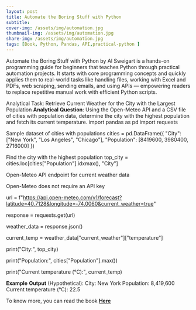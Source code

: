 ```yaml
---
layout: post
title: Automate the Boring Stuff with Python
subtitle: 
cover-img: /assets/img/automation.jpg
thumbnail-img: /assets/img/automation.jpg
share-img: /assets/img/automation.jpg
tags: [Book, Python, Pandas, API,practical-python ]
---
```


Automate the Boring Stuff with Python by Al Sweigart is a hands-on programming guide for beginners that teaches Python through practical automation projects.
It starts with core programming concepts and quickly applies them to real-world tasks like handling files, working with Excel and PDFs, web scraping, sending emails, 
and using APIs — empowering readers to replace repetitive manual work with efficient Python scripts.

Analytical Task: Retrieve Current Weather for the City with the Largest Population
**Analytical** **Question**:
Using the Open-Meteo API and a CSV file of cities with population data, determine the city with the highest population and fetch its current temperature.
import pandas as pd
import requests

 Sample dataset of cities with populations
 cities = pd.DataFrame({
    "City": ["New York", "Los Angeles", "Chicago"],
    "Population": [8419600, 3980400, 2716000]
})

Find the city with the highest population
top_city = cities.loc[cities["Population"].idxmax(), "City"]

 Open-Meteo API endpoint for current weather data
 
 Open-Meteo does not require an API key
 
 url = f"https://api.open-meteo.com/v1/forecast?latitude=40.7128&longitude=-74.0060&current_weather=true"

response = requests.get(url)

weather_data = response.json()

current_temp = weather_data["current_weather"]["temperature"]

print("City:", top_city)

print("Population:", cities["Population"].max())

print("Current temperature (°C):", current_temp)

**Example** **Output** (Hypothetical):
City: New York
Population: 8,419,600
Current temperature (°C): 22.5




To know more, you can read the book [**Here**]([https://edu.anarcho-copy.org/Programming%20Languages/Python/Automate%20the%20Boring%20Stuff%20with%20Python.pdf])

